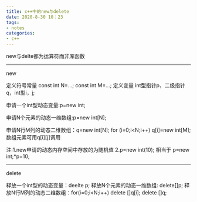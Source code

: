 ```yaml
---
title: c++中的new与delete
date: 2020-8-30 10：23
tags:
- notes
categories:
- c++
---
```

new与delte都为运算符而非库函数
***
new

定义符号常量 const int N=...; const int M=...;
定义变量 int型指针p，二级指针q，int型i，j;

申请一个int型动态变量:p=new int;

申请N个元素的动态一维数组:p=new int[N];

申请N行M列的动态二维数组：q=new int[N];
                         for (i=0;i<N;i++)
                          q[i]=new int[M];
数组元素可用q[i][j]调用

注:1.new申请的动态内存空间中存放的为随机值
   2.p=new int(10); 相当于 p=new int;*p=10;
***
delete

释放一个int型的动态变量：deelte p;
释放N个元素的动态一维数组: delete[]p;
释放N行M列的动态二维数组：for(i=0;i<N;i++)
                            delete []q[i];
                        delete []q;
